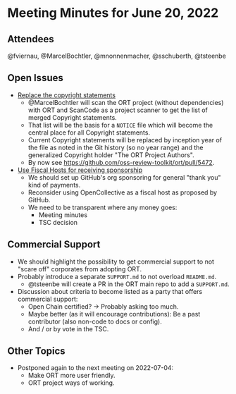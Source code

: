 # Meeting Minutes for June 20, 2022

## Attendees

@fviernau, @MarcelBochtler, @mnonnenmacher, @sschuberth, @tsteenbe

## Open Issues

* [Replace the copyright statements](https://github.com/oss-review-toolkit/ort-governance/issues/6)
  * @MarcelBochtler will scan the ORT project (without dependencies) with ORT and ScanCode as a project scanner to get the list of merged Copyright statements.
  * That list will be the basis for a `NOTICE` file which will become the central place for all Copyright statements.
  * Current Copyright statements will be replaced by inception year of the file as noted in the Git history (so no year range) and the generalized Copyright holder "The ORT Project Authors".
  * By now see https://github.com/oss-review-toolkit/ort/pull/5472.
* [Use Fiscal Hosts for receiving sponsorship](https://github.com/oss-review-toolkit/ort-governance/issues/14)
  * We should set up GitHub's org sponsoring for general "thank you" kind of payments.
  * Reconsider using OpenCollective as a fiscal host as proposed by GitHub.
  * We need to be transparent where any money goes:
    * Meeting minutes
    * TSC decision

## Commercial Support

* We should highlight the possibility to get commercial support to not "scare off" corporates from adopting ORT.
* Probably introduce a separate `SUPPORT.md` to not overload `README.md`.
  * @tsteenbe will create a PR in the ORT main repo to add a `SUPPORT.md`.
* Discussion about criteria to become listed as a party that offers commercial support:
  * Open Chain certified? -> Probably asking too much.
  * Maybe better (as it will encourage contributions): Be a past contributor (also non-code to docs or config).
  * And / or by vote in the TSC.

## Other Topics

* Postponed again to the next meeting on 2022-07-04:
  * Make ORT more user friendly.
  * ORT project ways of working.
